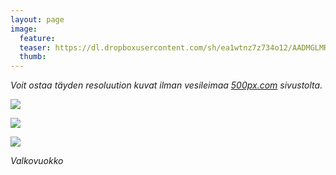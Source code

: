 ```yaml
---
layout: page
image:
  feature:
  teaser: https://dl.dropboxusercontent.com/sh/ea1wtnz7z734o12/AADMGLMR0QJUy2W_tJMhtyEia/luontokuvat/kev%C3%A4t/DS150821-245px.jpg
  thumb:
---
```


*Voit ostaa täyden resoluution kuvat ilman vesileimaa [500px.com](https://500px.com/minimuutticom/galleries/hepatica-flowers) sivustolta.*

[![](https://dl.dropboxusercontent.com/sh/ea1wtnz7z734o12/AAB-ePzIly8wo910yY9An49oa/luontokuvat/kev%C3%A4t/DS15081-800px.jpg)](https://dl.dropboxusercontent.com/sh/ea1wtnz7z734o12/AAALvMT29Nhdt5GzTzB3CxlRa/luontokuvat/kev%C3%A4t/DS15081.jpg)

[![](https://dl.dropboxusercontent.com/sh/ea1wtnz7z734o12/AAA2U5f8H_OVYlpwjwc8mizSa/luontokuvat/kev%C3%A4t/DS15086-800px.jpg)](https://dl.dropboxusercontent.com/sh/ea1wtnz7z734o12/AAAkIwx-EUecUDNsE_d52ekna/luontokuvat/kev%C3%A4t/DS15086.jpg)

[![](https://dl.dropboxusercontent.com/sh/ea1wtnz7z734o12/AACSg3OggiETDOH9DRF41sx7a/luontokuvat/kev%C3%A4t/DS15082-800px.jpg)](https://dl.dropboxusercontent.com/sh/ea1wtnz7z734o12/AADnOru3mr_V_EG6AWfofZs8a/luontokuvat/kev%C3%A4t/DS15082.jpg)

*Valkovuokko*
